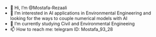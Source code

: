 - 👋 Hi, I’m @Mostafa-Rezaali
- 👀 I’m interested in AI applications in Environmental Engineering and looking for the ways to couple numerical models with AI
- 🌱 I’m currently studying Civil and Environmental Engineeing
- 📫 How to reach me: telegram ID: Mostafa_93_28

<!---
Mostafa-Rezaali/Mostafa-Rezaali is a ✨ special ✨ repository because its `README.md` (this file) appears on your GitHub profile.
You can click the Preview link to take a look at your changes.
--->
